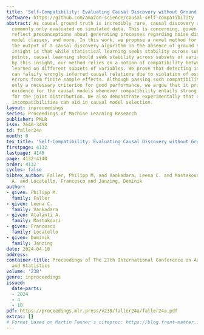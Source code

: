 ```yaml
---
title: 'Self-Compatibility: Evaluating Causal Discovery without Ground Truth'
software: https://github.com/amazon-science/causal-self-compatibility
abstract: As causal ground truth is incredibly rare, causal discovery algorithms are
  commonly only evaluated on simulated data. This is concerning, given that simulations
  reflect preconceptions about generating processes regarding noise distributions,
  model classes, and more. In this work, we propose a novel method for falsifying
  the output of a causal discovery algorithm in the absence of ground truth. Our key
  insight is that while statistical learning seeks stability across subsets of data
  points, causal learning should seek stability across subsets of variables. Motivated
  by this insight, our method relies on a notion of compatibility between causal graphs
  learned on different subsets of variables. We prove that detecting incompatibilities
  can falsify wrongly inferred causal relations due to violation of assumptions or
  errors from finite sample effects. Although passing such compatibility tests is
  only a necessary criterion for good performance, we argue that it provides strong
  evidence for the causal models whenever compatibility entails strong implications
  for the joint distribution. We also demonstrate experimentally that detection of
  incompatibilities can aid in causal model selection.
layout: inproceedings
series: Proceedings of Machine Learning Research
publisher: PMLR
issn: 2640-3498
id: faller24a
month: 0
tex_title: 'Self-Compatibility: Evaluating Causal Discovery without Ground Truth'
firstpage: 4132
lastpage: 4140
page: 4132-4140
order: 4132
cycles: false
bibtex_author: Faller, Philipp M. and Vankadara, Leena C. and Mastakouri, Atalanti
  A. and Locatello, Francesco and Janzing, Dominik
author:
- given: Philipp M.
  family: Faller
- given: Leena C.
  family: Vankadara
- given: Atalanti A.
  family: Mastakouri
- given: Francesco
  family: Locatello
- given: Dominik
  family: Janzing
date: 2024-04-18
address:
container-title: Proceedings of The 27th International Conference on Artificial Intelligence
  and Statistics
volume: '238'
genre: inproceedings
issued:
  date-parts:
  - 2024
  - 4
  - 18
pdf: https://proceedings.mlr.press/v238/faller24a/faller24a.pdf
extras: []
# Format based on Martin Fenner's citeproc: https://blog.front-matter.io/posts/citeproc-yaml-for-bibliographies/
---
```

